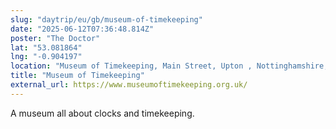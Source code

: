 ```yaml
---
slug: "daytrip/eu/gb/museum-of-timekeeping"
date: "2025-06-12T07:36:48.814Z"
poster: "The Doctor"
lat: "53.081864"
lng: "-0.904197"
location: "Museum of Timekeeping, Main Street, Upton , Nottinghamshire, NG23 5TE, United Kingdom"
title: "Museum of Timekeeping"
external_url: https://www.museumoftimekeeping.org.uk/
---
```

A museum all about clocks and timekeeping.